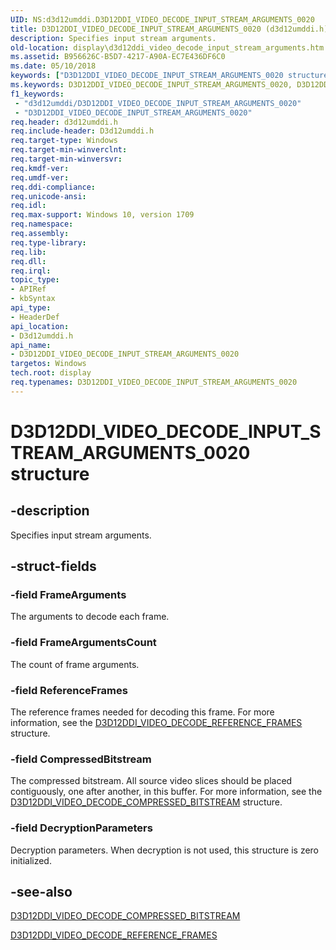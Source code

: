 ```yaml
---
UID: NS:d3d12umddi.D3D12DDI_VIDEO_DECODE_INPUT_STREAM_ARGUMENTS_0020
title: D3D12DDI_VIDEO_DECODE_INPUT_STREAM_ARGUMENTS_0020 (d3d12umddi.h)
description: Specifies input stream arguments.
old-location: display\d3d12ddi_video_decode_input_stream_arguments.htm
ms.assetid: B956626C-B5D7-4217-A90A-EC7E436DF6C0
ms.date: 05/10/2018
keywords: ["D3D12DDI_VIDEO_DECODE_INPUT_STREAM_ARGUMENTS_0020 structure"]
ms.keywords: D3D12DDI_VIDEO_DECODE_INPUT_STREAM_ARGUMENTS_0020, D3D12DDI_VIDEO_DECODE_INPUT_STREAM_ARGUMENTS_0020 structure [Display Devices], d3d12umddi/D3D12DDI_VIDEO_DECODE_INPUT_STREAM_ARGUMENTS, display.d3d12ddi_video_decode_input_stream_arguments
f1_keywords:
 - "d3d12umddi/D3D12DDI_VIDEO_DECODE_INPUT_STREAM_ARGUMENTS_0020"
 - "D3D12DDI_VIDEO_DECODE_INPUT_STREAM_ARGUMENTS_0020"
req.header: d3d12umddi.h
req.include-header: D3d12umddi.h
req.target-type: Windows
req.target-min-winverclnt:
req.target-min-winversvr:
req.kmdf-ver:
req.umdf-ver:
req.ddi-compliance:
req.unicode-ansi:
req.idl:
req.max-support: Windows 10, version 1709
req.namespace:
req.assembly:
req.type-library:
req.lib:
req.dll:
req.irql:
topic_type:
- APIRef
- kbSyntax
api_type:
- HeaderDef
api_location:
- D3d12umddi.h
api_name:
- D3D12DDI_VIDEO_DECODE_INPUT_STREAM_ARGUMENTS_0020
targetos: Windows
tech.root: display
req.typenames: D3D12DDI_VIDEO_DECODE_INPUT_STREAM_ARGUMENTS_0020
---
```


# D3D12DDI_VIDEO_DECODE_INPUT_STREAM_ARGUMENTS_0020 structure


## -description


Specifies input stream arguments.


## -struct-fields




### -field FrameArguments

The arguments to decode each frame.


### -field FrameArgumentsCount

The count of frame arguments.


### -field ReferenceFrames

The reference frames needed for decoding this frame.  For more information, see the <a href="/previous-versions/mt782322(v=vs.85)">D3D12DDI_VIDEO_DECODE_REFERENCE_FRAMES</a> structure.


### -field CompressedBitstream

The compressed bitstream.  All source video slices should be placed contiguously, one after another, in this buffer.  For more information, see the <a href="/previous-versions/mt782310(v=vs.85)">D3D12DDI_VIDEO_DECODE_COMPRESSED_BITSTREAM</a> structure.


### -field DecryptionParameters

Decryption parameters.  When decryption is not used, this structure is zero initialized.





## -see-also




<a href="/previous-versions/mt782310(v=vs.85)">D3D12DDI_VIDEO_DECODE_COMPRESSED_BITSTREAM</a>



<a href="/previous-versions/mt782322(v=vs.85)">D3D12DDI_VIDEO_DECODE_REFERENCE_FRAMES</a>
 

 